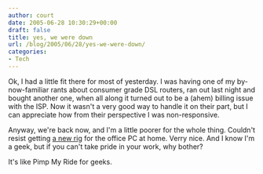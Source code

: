 ```yaml
---
author: court
date: 2005-06-28 10:30:29+00:00
draft: false
title: yes, we were down
url: /blog/2005/06/28/yes-we-were-down/
categories:
- Tech
---
```


Ok, I had a little fit there for most of yesterday.  I was having one of my by-now-familiar rants about consumer grade DSL routers, ran out last night and bought another one, when all along it turned out to be a (ahem) billing issue with the ISP.  Now it wasn't a very good way to handle it on their part, but I can appreciate how from their perspective I was non-responsive.

Anyway, we're back now, and I'm a little poorer for the whole thing.  Couldn't resist getting [a new rig](http://www.microsoft.com/hardware/mouseandkeyboard/productdetails.aspx?pid=014) for the office PC at home.  Verry nice.  And I know I'm a geek, but if you can't take pride in your work, why bother?

It's like Pimp My Ride for geeks.
